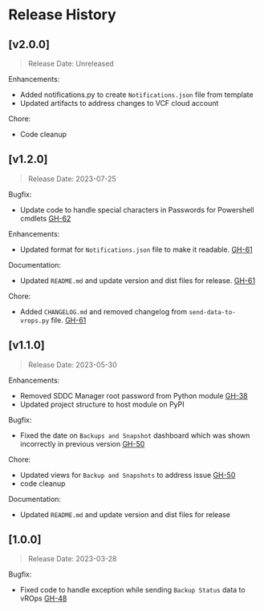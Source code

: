 # Release History

## [v2.0.0]

> Release Date: Unreleased

Enhancements:

- Added notifications.py to create `Notifications.json` file from template
- Updated artifacts to address changes to VCF cloud account

Chore:

- Code cleanup


## [v1.2.0]

> Release Date: 2023-07-25

Bugfix:

- Update code to handle special characters in Passwords for Powershell cmdlets  [GH-62](https://github.com/vmware-samples/validated-solutions-for-cloud-foundation/issues/62)


Enhancements:

- Updated format for `Notifications.json` file to make it readable. [GH-61](https://github.com/vmware-samples/validated-solutions-for-cloud-foundation/issues/61)

Documentation: 

- Updated `README.md` and update version and dist files for release. [GH-61](https://github.com/vmware-samples/validated-solutions-for-cloud-foundation/issues/61)

Chore:

- Added `CHANGELOG.md` and removed changelog from `send-data-to-vrops.py` file. [GH-61](https://github.com/vmware-samples/validated-solutions-for-cloud-foundation/issues/61)

## [v1.1.0]

> Release Date: 2023-05-30

Enhancements:

- Removed SDDC Manager root password from Python module [GH-38](https://github.com/vmware-samples/validated-solutions-for-cloud-foundation/issues/38)
- Updated project structure to host module on PyPI
  
Bugfix:
- Fixed the date on `Backups and Snapshot` dashboard which was shown incorrectly in previous version [GH-50](https://github.com/vmware-samples/validated-solutions-for-cloud-foundation/issues/50)

Chore: 
- Updated views for `Backup and Snapshots` to address issue [GH-50](https://github.com/vmware-samples/validated-solutions-for-cloud-foundation/issues/50)
- code cleanup

Documentation: 
- Updated `README.md` and update version and dist files for release

## [1.0.0]

> Release Date: 2023-03-28

Bugfix:
- Fixed code to handle exception while sending `Backup Status` data to vROps [GH-48](https://github.com/vmware-samples/validated-solutions-for-cloud-foundation/issues/48)

